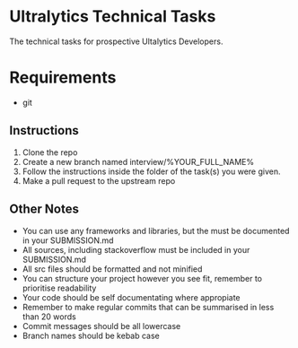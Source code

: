 # Ultralytics Technical Tasks

The technical tasks for prospective Ultalytics Developers.  

# Requirements

- git
## Instructions

1. Clone the repo
2. Create a new branch named interview/%YOUR_FULL_NAME%
3. Follow the instructions inside the folder of the task(s) you were given.
4. Make a pull request to the upstream repo

## Other Notes

- You can use any frameworks and libraries, but the must be documented in your SUBMISSION.md
- All sources, including stackoverflow must be included in your SUBMISSION.md
- All src files should be formatted and not minified
- You can structure your project however you see fit, remember to prioritise readability
- Your code should be self documentating where appropiate
- Remember to make regular commits that can be summarised in less than 20 words
- Commit messages should be all lowercase
- Branch names should be kebab case